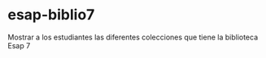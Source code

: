 # esap-biblio7
Mostrar a los estudiantes las diferentes colecciones que tiene la biblioteca Esap 7 
